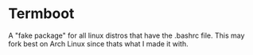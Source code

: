 # Termboot
A "fake package" for all linux distros that have the .bashrc file. This may fork best on Arch Linux since thats what I made it with.
